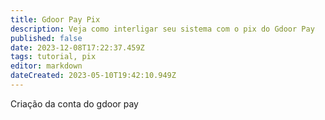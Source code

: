 ```yaml
---
title: Gdoor Pay Pix
description: Veja como interligar seu sistema com o pix do Gdoor Pay
published: false
date: 2023-12-08T17:22:37.459Z
tags: tutorial, pix
editor: markdown
dateCreated: 2023-05-10T19:42:10.949Z
---
```


 Criação da conta do gdoor pay